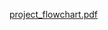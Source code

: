 [project_flowchart.pdf](https://github.com/AnandKyabani/M1_March22/files/8404771/project_flowchart.pdf)
